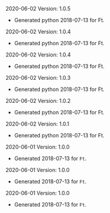 2020-06-02 Version: 1.0.5
- Generated python 2018-07-13 for Ft.

2020-06-02 Version: 1.0.4
- Generated python 2018-07-13 for Ft.

2020-06-02 Version: 1.0.4
- Generated python 2018-07-13 for Ft.

2020-06-02 Version: 1.0.3
- Generated python 2018-07-13 for Ft.

2020-06-02 Version: 1.0.2
- Generated python 2018-07-13 for Ft.

2020-06-02 Version: 1.0.1
- Generated python 2018-07-13 for Ft.

2020-06-01 Version: 1.0.0
- Generated 2018-07-13 for `Ft`.

2020-06-01 Version: 1.0.0
- Generated 2018-07-13 for `Ft`.

2020-06-01 Version: 1.0.0
- Generated 2018-07-13 for `Ft`.

